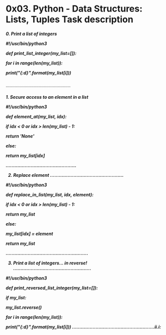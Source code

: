<h1>0x03. Python - Data Structures: Lists, Tuples Task description
   </h1>

<h5>0. Print a list of integers
   
#!/usr/bin/python3

def print_list_integer(my_list=[]):
    
for i in range(len(my_list)):
        
print("{:d}".format(my_list[i]))</h5>

...................................................

<h5>1. Secure access to an element in a list

#!/usr/bin/python3

def element_at(my_list, idx):
    
if idx < 0 or idx > len(my_list) - 1:
        
return 'None'
    
else:
        
return my_list[idx]

................................................


2. Replace element 
..................................................

#!/usr/bin/python3

def replace_in_list(my_list, idx, element):
    
if idx < 0 or idx > len(my_list) - 1:
        
return my_list
    
else:
        
my_list[idx] = element
        
return my_list

........................................................


3. Print a list of integers... in reverse! 
.....................................................

#!/usr/bin/python3

def print_reversed_list_integer(my_list=[]):
    
if my_list:
        
my_list.reverse()
        
for i in range(len(my_list)):
            
print("{:d}".format(my_list[i]))
........................................................ii.i:
